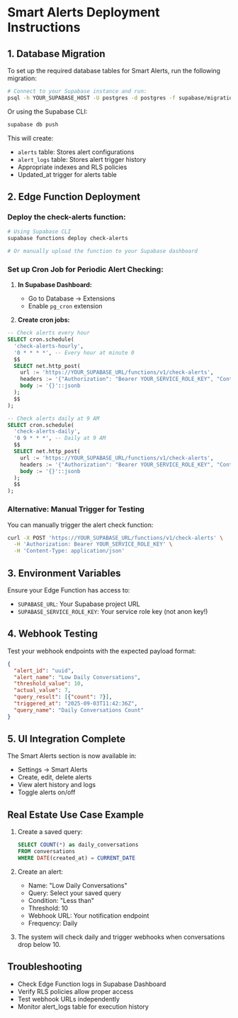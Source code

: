 # Smart Alerts Deployment Instructions

## 1. Database Migration

To set up the required database tables for Smart Alerts, run the following migration:

```bash
# Connect to your Supabase instance and run:
psql -h YOUR_SUPABASE_HOST -U postgres -d postgres -f supabase/migrations/20250903000001_create_alerts_tables.sql
```

Or using the Supabase CLI:
```bash
supabase db push
```

This will create:
- `alerts` table: Stores alert configurations
- `alert_logs` table: Stores alert trigger history
- Appropriate indexes and RLS policies
- Updated_at trigger for alerts table

## 2. Edge Function Deployment

### Deploy the check-alerts function:

```bash
# Using Supabase CLI
supabase functions deploy check-alerts

# Or manually upload the function to your Supabase dashboard
```

### Set up Cron Job for Periodic Alert Checking:

1. **In Supabase Dashboard:**
   - Go to Database → Extensions
   - Enable `pg_cron` extension

2. **Create cron jobs:**

```sql
-- Check alerts every hour
SELECT cron.schedule(
  'check-alerts-hourly',
  '0 * * * *', -- Every hour at minute 0
  $$
  SELECT net.http_post(
    url := 'https://YOUR_SUPABASE_URL/functions/v1/check-alerts',
    headers := '{"Authorization": "Bearer YOUR_SERVICE_ROLE_KEY", "Content-Type": "application/json"}'::jsonb,
    body := '{}'::jsonb
  );
  $$
);

-- Check alerts daily at 9 AM
SELECT cron.schedule(
  'check-alerts-daily',
  '0 9 * * *', -- Daily at 9 AM
  $$
  SELECT net.http_post(
    url := 'https://YOUR_SUPABASE_URL/functions/v1/check-alerts',
    headers := '{"Authorization": "Bearer YOUR_SERVICE_ROLE_KEY", "Content-Type": "application/json"}'::jsonb,
    body := '{}'::jsonb
  );
  $$
);
```

### Alternative: Manual Trigger for Testing

You can manually trigger the alert check function:

```bash
curl -X POST 'https://YOUR_SUPABASE_URL/functions/v1/check-alerts' \
  -H 'Authorization: Bearer YOUR_SERVICE_ROLE_KEY' \
  -H 'Content-Type: application/json'
```

## 3. Environment Variables

Ensure your Edge Function has access to:
- `SUPABASE_URL`: Your Supabase project URL
- `SUPABASE_SERVICE_ROLE_KEY`: Your service role key (not anon key!)

## 4. Webhook Testing

Test your webhook endpoints with the expected payload format:

```json
{
  "alert_id": "uuid",
  "alert_name": "Low Daily Conversations",
  "threshold_value": 10,
  "actual_value": 7,
  "query_result": [{"count": 7}],
  "triggered_at": "2025-09-03T11:42:36Z",
  "query_name": "Daily Conversations Count"
}
```

## 5. UI Integration Complete

The Smart Alerts section is now available in:
- Settings → Smart Alerts
- Create, edit, delete alerts
- View alert history and logs
- Toggle alerts on/off

## Real Estate Use Case Example

1. Create a saved query:
   ```sql
   SELECT COUNT(*) as daily_conversations 
   FROM conversations 
   WHERE DATE(created_at) = CURRENT_DATE
   ```

2. Create an alert:
   - Name: "Low Daily Conversations"
   - Query: Select your saved query
   - Condition: "Less than"
   - Threshold: 10
   - Webhook URL: Your notification endpoint
   - Frequency: Daily

3. The system will check daily and trigger webhooks when conversations drop below 10.

## Troubleshooting

- Check Edge Function logs in Supabase Dashboard
- Verify RLS policies allow proper access
- Test webhook URLs independently
- Monitor alert_logs table for execution history
